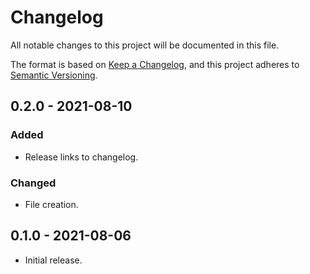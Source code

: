 # Changelog

All notable changes to this project will be documented in this file.

The format is based on [Keep a Changelog](https://keepachangelog.com),
and this project adheres to [Semantic Versioning](https://semver.org).

## 0.2.0 - 2021-08-10

### Added

- Release links to changelog.

### Changed

- File creation.

## 0.1.0 - 2021-08-06

- Initial release.